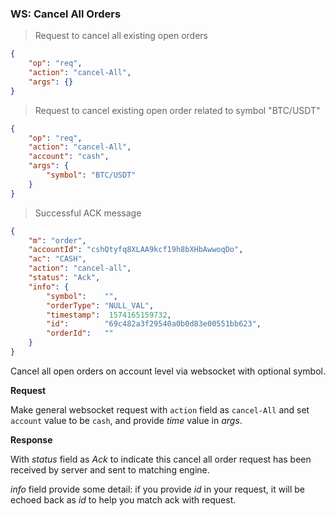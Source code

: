 ### WS: Cancel All Orders

> Request to cancel all existing open orders 

```json
{
    "op": "req",
    "action": "cancel-All",
    "args": {}
}
```

> Request to cancel existing open order related to symbol "BTC/USDT"

```json
{
    "op": "req",
    "action": "cancel-All",
    "account": "cash",
    "args": {
        "symbol": "BTC/USDT"
    }
}
```

> Successful ACK message

```json
{
    "m": "order",
    "accountId": "cshQtyfq8XLAA9kcf19h8bXHbAwwoqDo",
    "ac": "CASH",
    "action": "cancel-all",
    "status": "Ack",
    "info": {
        "symbol":    "",
        "orderType": "NULL_VAL",
        "timestamp":  1574165159732,
        "id":        "69c482a3f29540a0b0d83e00551bb623",
        "orderId":   ""
    }
}
```

Cancel all open orders on account level via websocket with optional symbol.

**Request**

Make general websocket request with `action` field as `cancel-All` and set `account` value to be `cash`, and provide *time* value in *args*.

**Response**

With *status* field as *Ack* to indicate this cancel all order request has been received by server and sent to matching engine. 

*info* field provide some detail: if you provide *id* in your request, it will be echoed back as *id* to help you match ack with request.
